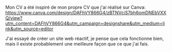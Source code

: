 Mon CV a été inspiré de mon propre CV que j'ai réalisé sur Canva: 
https://www.canva.com/design/DAFhVY866G4/zBTNVciS7bh6omDNEbVXXQ/view?utm_content=DAFhVY866G4&utm_campaign=designshare&utm_medium=link&utm_source=editor

J'ai essayé de créer un site web réactif, je pense que cela fonctionne bien, mais il existe probablement une meilleure façon que ce que j'ai fais. 
